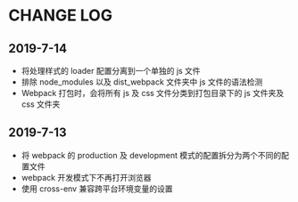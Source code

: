# CHANGE LOG

## 2019-7-14

- 将处理样式的 loader 配置分离到一个单独的 js 文件
- 排除 node_modules 以及 dist_webpack 文件夹中 js 文件的语法检测
- Webpack 打包时，会将所有 js 及 css 文件分类到打包目录下的 js 文件夹及 css 文件夹

## 2019-7-13

- 将 webpack 的 production 及 development 模式的配置拆分为两个不同的配置文件
- webpack 开发模式下不再打开浏览器
- 使用 cross-env 兼容跨平台环境变量的设置
